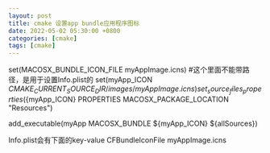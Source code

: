 ```yaml
---
layout: post
title: cmake 设置app bundle应用程序图标
date: 2022-05-02 05:30:00 +0800
categories: [cmake]
tags: [cmake]
---
```


set(MACOSX_BUNDLE_ICON_FILE myAppImage.icns) #这个里面不能带路径，是用于设置Info.plist的
set(myApp_ICON ${CMAKE_CURRENT_SOURCE_DIR}/images/myAppImage.icns)
set_source_files_properties(${myApp_ICON} PROPERTIES
       MACOSX_PACKAGE_LOCATION "Resources")

add_executable(myApp MACOSX_BUNDLE ${myApp_ICON} ${allSources})

 Info.plist会有下面的key-value
<key>CFBundleIconFile</key>
<string>myAppImage.icns</string>